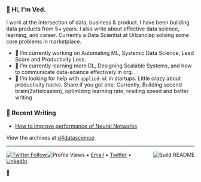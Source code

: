### 👋 Hi, I'm Ved.

I work at the intersection of data, business & product. I have been building data products from 5+ years. I also write about effective data science, learning, and career. Currently a Data Scientist at Urbanclap solving some core problems in marketplace.

- 🔭 I’m currently working on Automating ML, Systemic Data Science, Lead Score and Productivity Loss.
- 🌱 I’m currently learning more DL, Designing Scalable Systems, and how to communicate data-science effectively in org. 
- 🤔 I’m looking for help with `applied-ml` in startups. Little crazy about productivity hacks. Share if you got one. Currently, Building second brain(Zettelcasten), optimizing learning rate, reading speed and better writing


### 📝 Recent Writing

<!-- writing starts -->
* [How to improve performance of Neural Networks](https://d4datascience.wordpress.com/2016/09/29/fbf/) 
 
<!-- writing ends -->

View the archives at [d4datascience](https://d4datascience.wordpress.com/).

---

[![Twitter Follow](https://img.shields.io/twitter/follow/vedthedataguy?label=Follow&style=social)](https://twitter.com/vedthedataguy)![Profile Views](https://gpvc.arturio.dev/vpved93)<a href="https://github.com/ved93/ved93/actions"><img src="https://github.com/ved93/ved93/workflows/Build%20README/badge.svg?branch=master" align="right" alt="Build README"></a>
• [Email](mailto:vpved93@gmail.com) • [Twitter](https://twitter.com/Vedthedataguy) • [LinkedIn](https://www.linkedin.com/in/vedthedataguy)  
 
:dart:	
 
